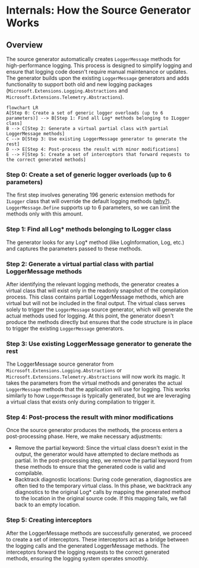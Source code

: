 # Internals: How the Source Generator Works

## Overview

The source generator automatically creates `LoggerMessage` methods for high-performance logging.
This process is designed to simplify logging and ensure that logging code doesn't require manual maintenance or updates.
The generator builds upon the existing `LoggerMessage` generators and adds functionality to support both old and new logging packages (`Microsoft.Extensions.Logging.Abstractions` and `Microsoft.Extensions.Telemetry.Abstractions`).

```mermaid
flowchart LR
A[Step 0: Create a set of generic logger overloads (up to 6 parameters)] --> B[Step 1: Find all Log* methods belonging to ILogger class]
B --> C[Step 2: Generate a virtual partial class with partial LoggerMessage methods]
C --> D[Step 3: Use existing LoggerMessage generator to generate the rest]
D --> E[Step 4: Post-process the result with minor modifications]
E --> F[Step 5: Create a set of interceptors that forward requests to the correct generated methods]
```

### Step 0: Create a set of generic logger overloads (up to 6 parameters)

The first step involves generating 196 generic extension methods for `ILogger` class that will override the default logging methods ([why?](./ADR/ADR-02_Generation_of_logger_extension_methods_overloads.md)).
`LoggerMessage.Define` supports up to 6 parameters, so we can limit the methods only with this amount.

### Step 1: Find all Log* methods belonging to ILogger class

The generator looks for any Log* method (like LogInformation, Log, etc.) and captures the parameters passed to these methods.

### Step 2: Generate a virtual partial class with partial LoggerMessage methods

After identifying the relevant logging methods, the generator creates a virtual class that will exist only in the readonly snapshot of the compilation process.
This class contains partial LoggerMessage methods, which are virtual but will not be included in the final output.
The virtual class serves solely to trigger the `LoggerMessage` source generator, which will generate the actual methods used for logging.
At this point, the generator doesn't produce the methods directly but ensures that the code structure is in place to trigger the existing `LoggerMessage` generators.

### Step 3: Use existing LoggerMessage generator to generate the rest

The LoggerMessage source generator from `Microsoft.Extensions.Logging.Abstractions` or `Microsoft.Extensions.Telemetry.Abstractions` will now work its magic.
It takes the parameters from the virtual methods and generates the actual `LoggerMessage` methods that the application will use for logging.
This works similarly to how `LoggerMessage` is typically generated, but we are leveraging a virtual class that exists only during compilation to trigger it.

### Step 4: Post-process the result with minor modifications

Once the source generator produces the methods, the process enters a post-processing phase. Here, we make necessary adjustments:

* Remove the partial keyword: Since the virtual class doesn't exist in the output, the generator would have attempted to declare methods as partial.
In the post-processing step, we remove the partial keyword from these methods to ensure that the generated code is valid and compilable.
* Backtrack diagnostic locations: During code generation, diagnostics are often tied to the temporary virtual class.
In this phase, we backtrack any diagnostics to the original Log* calls by mapping the generated method to the location in the original source code.
If this mapping fails, we fall back to an empty location.

### Step 5: Creating interceptors

After the LoggerMessage methods are successfully generated, we proceed to create a set of interceptors.
These interceptors act as a bridge between the logging calls and the generated LoggerMessage methods.
The interceptors forward the logging requests to the correct generated methods, ensuring the logging system operates smoothly.
